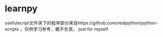 # learnpy
usefulscript文件夹下的程序部分来自https://github.com/realpython/python-scripts ，仅供学习参考，概不负责。
just for myself 
